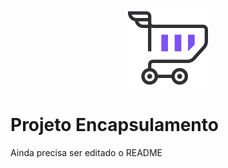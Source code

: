 <p align="center">
<img src="https://github.com/MatheusFranciscone/projeto-encapsulamento/blob/master/logo-market.png">
</p>

# Projeto Encapsulamento
Ainda precisa ser editado o README
 
